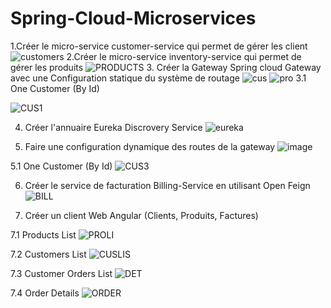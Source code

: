 # Spring-Cloud-Microservices
1.Créer le micro-service customer-service qui permet de gérer les client
![customers](https://user-images.githubusercontent.com/85302661/206131132-5850e507-f960-4467-888c-677231f489e6.PNG)
2.Créer le micro-service inventory-service qui permet de gérer les produits
![PRODUCTS](https://user-images.githubusercontent.com/85302661/206132087-c7a20762-3a97-4207-a6d6-1bbe1527e22d.PNG)
3. Créer la Gateway Spring cloud Gateway avec une Configuration statique du système de routage
![cus](https://user-images.githubusercontent.com/85302661/206132920-d013740a-38fc-42bd-afb9-21de7e7fce42.PNG)
![pro](https://user-images.githubusercontent.com/85302661/206133800-aecf6819-3828-4e98-a6a1-fe4623c734c9.PNG)
3.1 One Customer (By Id)

![CUS1](https://user-images.githubusercontent.com/85302661/206133391-4a36c053-6bab-4b5d-b2be-e64fc1a51ff7.PNG)

4. Créer l'annuaire Eureka Discrovery Service
![eureka](https://user-images.githubusercontent.com/85302661/206134200-af02e74f-168a-4ca8-9927-fb869fcd1ec1.PNG)

5. Faire une configuration dynamique des routes de la gateway
![image](https://user-images.githubusercontent.com/85302661/206135621-4f8e882c-0833-4484-97c5-180344f0f2cb.png)

5.1 One Customer (By Id)
![CUS3](https://user-images.githubusercontent.com/85302661/206135941-2ee144fa-803b-404a-81d6-a48387b24018.PNG)

6. Créer le service de facturation Billing-Service en utilisant Open Feign
![BILL](https://user-images.githubusercontent.com/85302661/206137414-cb62044b-e3ce-4bb6-91e3-576ca08e8987.PNG)

7. Créer un client Web Angular (Clients, Produits, Factures)

7.1 Products List
![PROLI](https://user-images.githubusercontent.com/85302661/206137924-46f1b867-043d-48a2-bebf-a830fcb25152.PNG)

7.2 Customers List
![CUSLIS](https://user-images.githubusercontent.com/85302661/206138167-a2143e48-806e-465e-bbdf-502fb5856951.PNG)

7.3 Customer Orders List
![DET](https://user-images.githubusercontent.com/85302661/206138497-6cc2628c-995f-43f6-8226-ed8aa8e2be83.PNG)

7.4 Order Details
![ORDER](https://user-images.githubusercontent.com/85302661/206138779-7b9ccad6-c2bb-4a46-9522-d3a7ec7e3826.PNG)










